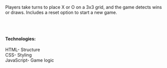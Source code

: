 <p>Players take turns to place X or O on a 3x3 grid, and the game detects wins or draws. Includes a reset option to start a new game.</p>

<br><br>
<h4>Technologies:</h4>
HTML- Structure <br>
CSS- Styling <br>
JavaScript- Game logic 
